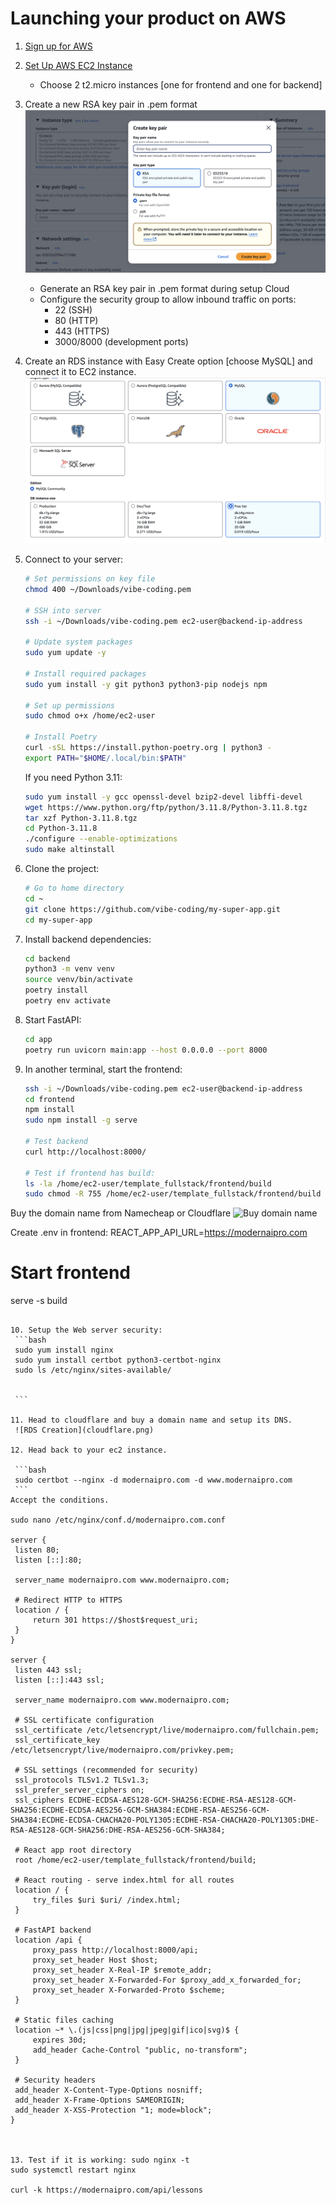 # Launching your product on AWS

1. [Sign up for AWS](https://aws.amazon.com/free/)

2. [Set Up AWS EC2 Instance](https://us-east-1.console.aws.amazon.com/ec2/home?region=us-east-1)
   - Choose 2 t2.micro instances [one for frontend and one for backend]

3. Create a new RSA key pair in .pem format
   ![AWS Key Pair Creation](aws.png)
   - Generate an RSA key pair in .pem format during setup Cloud
   - Configure the security group to allow inbound traffic on ports:
     - 22 (SSH)
     - 80 (HTTP) 
     - 443 (HTTPS)
     - 3000/8000 (development ports)

4. Create an RDS instance with Easy Create option [choose MySQL] and connect it to EC2 instance.
   ![RDS Creation](aws2.png)

5. Connect to your server:

   ```bash
   # Set permissions on key file
   chmod 400 ~/Downloads/vibe-coding.pem
   
   # SSH into server
   ssh -i ~/Downloads/vibe-coding.pem ec2-user@backend-ip-address
   
   # Update system packages
   sudo yum update -y
   
   # Install required packages
   sudo yum install -y git python3 python3-pip nodejs npm
   
   # Set up permissions
   sudo chmod o+x /home/ec2-user

   # Install Poetry
   curl -sSL https://install.python-poetry.org | python3 -
   export PATH="$HOME/.local/bin:$PATH"
   ```

   If you need Python 3.11:
   ```bash
   sudo yum install -y gcc openssl-devel bzip2-devel libffi-devel
   wget https://www.python.org/ftp/python/3.11.8/Python-3.11.8.tgz
   tar xzf Python-3.11.8.tgz
   cd Python-3.11.8
   ./configure --enable-optimizations
   sudo make altinstall
   ```

6. Clone the project:
   ```bash
   # Go to home directory
   cd ~
   git clone https://github.com/vibe-coding/my-super-app.git
   cd my-super-app
   ```

7. Install backend dependencies:
   ```bash
   cd backend
   python3 -m venv venv
   source venv/bin/activate
   poetry install
   poetry env activate

   ```

8. Start FastAPI:
   ```bash
   cd app
   poetry run uvicorn main:app --host 0.0.0.0 --port 8000
   ```

9. In another terminal, start the frontend:
   ```bash
   ssh -i ~/Downloads/vibe-coding.pem ec2-user@backend-ip-address
   cd frontend
   npm install
   sudo npm install -g serve
   
   # Test backend
   curl http://localhost:8000/

   # Test if frontend has build:
   ls -la /home/ec2-user/template_fullstack/frontend/build
   sudo chmod -R 755 /home/ec2-user/template_fullstack/frontend/build

  Buy the domain name from Namecheap or Cloudflare
    ![Buy domain name](namecheap.png)

  Create .env in frontend:
  REACT_APP_API_URL=https://modernaipro.com   
   
   # Start frontend
   serve -s build
   ```

10. Setup the Web server security:
    ```bash
    sudo yum install nginx
    sudo yum install certbot python3-certbot-nginx
    sudo ls /etc/nginx/sites-available/


    ```

11. Head to cloudflare and buy a domain name and setup its DNS.
    ![RDS Creation](cloudflare.png)

12. Head back to your ec2 instance.

    ```bash 
    sudo certbot --nginx -d modernaipro.com -d www.modernaipro.com
    ```
 Accept the conditions.

sudo nano /etc/nginx/conf.d/modernaipro.com.conf

server {
    listen 80;
    listen [::]:80;
    
    server_name modernaipro.com www.modernaipro.com;
    
    # Redirect HTTP to HTTPS
    location / {
        return 301 https://$host$request_uri;
    }
}

server {
    listen 443 ssl;
    listen [::]:443 ssl;
    
    server_name modernaipro.com www.modernaipro.com;
    
    # SSL certificate configuration
    ssl_certificate /etc/letsencrypt/live/modernaipro.com/fullchain.pem;
    ssl_certificate_key /etc/letsencrypt/live/modernaipro.com/privkey.pem;
    
    # SSL settings (recommended for security)
    ssl_protocols TLSv1.2 TLSv1.3;
    ssl_prefer_server_ciphers on;
    ssl_ciphers ECDHE-ECDSA-AES128-GCM-SHA256:ECDHE-RSA-AES128-GCM-SHA256:ECDHE-ECDSA-AES256-GCM-SHA384:ECDHE-RSA-AES256-GCM-SHA384:ECDHE-ECDSA-CHACHA20-POLY1305:ECDHE-RSA-CHACHA20-POLY1305:DHE-RSA-AES128-GCM-SHA256:DHE-RSA-AES256-GCM-SHA384;
    
    # React app root directory
    root /home/ec2-user/template_fullstack/frontend/build;
    
    # React routing - serve index.html for all routes
    location / {
        try_files $uri $uri/ /index.html;
    }
    
    # FastAPI backend
    location /api {
        proxy_pass http://localhost:8000/api;
        proxy_set_header Host $host;
        proxy_set_header X-Real-IP $remote_addr;
        proxy_set_header X-Forwarded-For $proxy_add_x_forwarded_for;
        proxy_set_header X-Forwarded-Proto $scheme;
    }
    
    # Static files caching
    location ~* \.(js|css|png|jpg|jpeg|gif|ico|svg)$ {
        expires 30d;
        add_header Cache-Control "public, no-transform";
    }
    
    # Security headers
    add_header X-Content-Type-Options nosniff;
    add_header X-Frame-Options SAMEORIGIN;
    add_header X-XSS-Protection "1; mode=block";
}



13. Test if it is working: sudo nginx -t
sudo systemctl restart nginx

curl -k https://modernaipro.com/api/lessons



